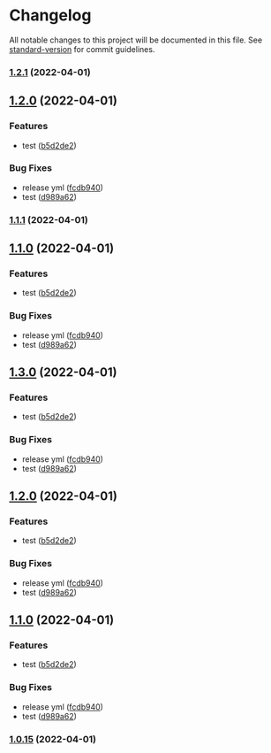 # Changelog

All notable changes to this project will be documented in this file. See [standard-version](https://github.com/conventional-changelog/standard-version) for commit guidelines.

### [1.2.1](https://github.com/annesof/myComponentLib/compare/v1.2.0...v1.2.1) (2022-04-01)

## [1.2.0](https://github.com/annesof/myComponentLib/compare/v1.0.14...v1.2.0) (2022-04-01)


### Features

* test ([b5d2de2](https://github.com/annesof/myComponentLib/commit/b5d2de2dd54222871736040d1ebaba89b9f760a5))


### Bug Fixes

* release yml ([fcdb940](https://github.com/annesof/myComponentLib/commit/fcdb9408442a102bd3217f28522ae6ce23f264dc))
* test ([d989a62](https://github.com/annesof/myComponentLib/commit/d989a621db147ed0f5b7e68f95100f036ea59fcd))

### [1.1.1](https://github.com/annesof/myComponentLib/compare/v1.1.0...v1.1.1) (2022-04-01)

## [1.1.0](https://github.com/annesof/myComponentLib/compare/v1.0.14...v1.1.0) (2022-04-01)


### Features

* test ([b5d2de2](https://github.com/annesof/myComponentLib/commit/b5d2de2dd54222871736040d1ebaba89b9f760a5))


### Bug Fixes

* release yml ([fcdb940](https://github.com/annesof/myComponentLib/commit/fcdb9408442a102bd3217f28522ae6ce23f264dc))
* test ([d989a62](https://github.com/annesof/myComponentLib/commit/d989a621db147ed0f5b7e68f95100f036ea59fcd))

## [1.3.0](https://github.com/annesof/myComponentLib/compare/v1.0.14...v1.3.0) (2022-04-01)


### Features

* test ([b5d2de2](https://github.com/annesof/myComponentLib/commit/b5d2de2dd54222871736040d1ebaba89b9f760a5))


### Bug Fixes

* release yml ([fcdb940](https://github.com/annesof/myComponentLib/commit/fcdb9408442a102bd3217f28522ae6ce23f264dc))
* test ([d989a62](https://github.com/annesof/myComponentLib/commit/d989a621db147ed0f5b7e68f95100f036ea59fcd))

## [1.2.0](https://github.com/annesof/myComponentLib/compare/v1.0.14...v1.2.0) (2022-04-01)


### Features

* test ([b5d2de2](https://github.com/annesof/myComponentLib/commit/b5d2de2dd54222871736040d1ebaba89b9f760a5))


### Bug Fixes

* release yml ([fcdb940](https://github.com/annesof/myComponentLib/commit/fcdb9408442a102bd3217f28522ae6ce23f264dc))
* test ([d989a62](https://github.com/annesof/myComponentLib/commit/d989a621db147ed0f5b7e68f95100f036ea59fcd))

## [1.1.0](https://github.com/annesof/myComponentLib/compare/v1.0.14...v1.1.0) (2022-04-01)


### Features

* test ([b5d2de2](https://github.com/annesof/myComponentLib/commit/b5d2de2dd54222871736040d1ebaba89b9f760a5))


### Bug Fixes

* release yml ([fcdb940](https://github.com/annesof/myComponentLib/commit/fcdb9408442a102bd3217f28522ae6ce23f264dc))
* test ([d989a62](https://github.com/annesof/myComponentLib/commit/d989a621db147ed0f5b7e68f95100f036ea59fcd))

### [1.0.15](https://github.com/annesof/myComponentLib/compare/v1.0.14...v1.0.15) (2022-04-01)
